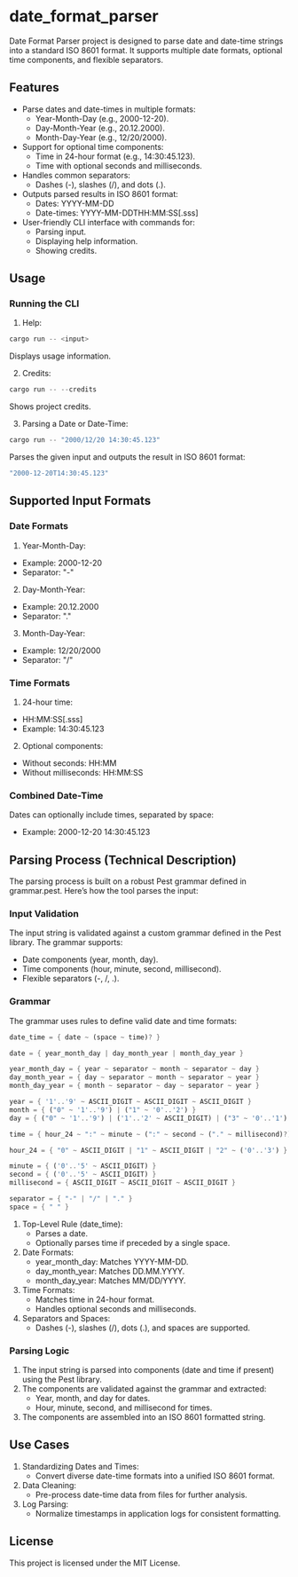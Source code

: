 # date_format_parser

Date Format Parser project is designed to parse date and date-time strings into a standard ISO 8601 format. It supports multiple date formats, optional time components, and flexible separators.

## Features

- Parse dates and date-times in multiple formats:
  - Year-Month-Day (e.g., 2000-12-20).
  - Day-Month-Year (e.g., 20.12.2000).
  - Month-Day-Year (e.g., 12/20/2000).
- Support for optional time components:
  - Time in 24-hour format (e.g., 14:30:45.123).
  - Time with optional seconds and milliseconds.
- Handles common separators:
  - Dashes (-), slashes (/), and dots (.).
- Outputs parsed results in ISO 8601 format:
  - Dates: YYYY-MM-DD
  - Date-times: YYYY-MM-DDTHH:MM:SS[.sss]
- User-friendly CLI interface with commands for:
  - Parsing input.
  - Displaying help information.
  - Showing credits.

## Usage

### Running the CLI

1. Help:
```rust
cargo run -- <input>
```
Displays usage information.

2. Credits:
```rust
cargo run -- --credits
```
Shows project credits.

3. Parsing a Date or Date-Time:
```rust
cargo run -- "2000/12/20 14:30:45.123"
```
Parses the given input and outputs the result in ISO 8601 format:
```rust
"2000-12-20T14:30:45.123"
```

## Supported Input Formats

### Date Formats
1. Year-Month-Day:
 - Example: 2000-12-20
 - Separator: "-"
2. Day-Month-Year:
 - Example: 20.12.2000
 - Separator: "."
3. Month-Day-Year:
 - Example: 12/20/2000
 - Separator: "/"

### Time Formats
1. 24-hour time:
 - HH:MM:SS[.sss]
 - Example: 14:30:45.123
2. Optional components:
 - Without seconds: HH:MM
 - Without milliseconds: HH:MM:SS

### Combined Date-Time
Dates can optionally include times, separated by space:
 - Example: 2000-12-20 14:30:45.123

## Parsing Process (Technical Description)
The parsing process is built on a robust Pest grammar defined in grammar.pest. Here’s how the tool parses the input:

### Input Validation
   The input string is validated against a custom grammar defined in the Pest library. The grammar supports:

 - Date components (year, month, day).
 - Time components (hour, minute, second, millisecond).
 - Flexible separators (-, /, .).

### Grammar
The grammar uses rules to define valid date and time formats:

```rust
date_time = { date ~ (space ~ time)? }

date = { year_month_day | day_month_year | month_day_year }

year_month_day = { year ~ separator ~ month ~ separator ~ day }
day_month_year = { day ~ separator ~ month ~ separator ~ year }
month_day_year = { month ~ separator ~ day ~ separator ~ year }

year = { '1'..'9' ~ ASCII_DIGIT ~ ASCII_DIGIT ~ ASCII_DIGIT }
month = { ("0" ~ '1'..'9') | ("1" ~ '0'..'2') }
day = { ("0" ~ '1'..'9') | ('1'..'2' ~ ASCII_DIGIT) | ("3" ~ '0'..'1') }

time = { hour_24 ~ ":" ~ minute ~ (":" ~ second ~ ("." ~ millisecond)?)? }

hour_24 = { "0" ~ ASCII_DIGIT | "1" ~ ASCII_DIGIT | "2" ~ ('0'..'3') }

minute = { ('0'..'5' ~ ASCII_DIGIT) }
second = { ('0'..'5' ~ ASCII_DIGIT) }
millisecond = { ASCII_DIGIT ~ ASCII_DIGIT ~ ASCII_DIGIT }

separator = { "-" | "/" | "." }
space = { " " }
```
1. Top-Level Rule (date_time):
   - Parses a date.
   - Optionally parses time if preceded by a single space.
2. Date Formats:
   - year_month_day: Matches YYYY-MM-DD.
   - day_month_year: Matches DD.MM.YYYY.
   - month_day_year: Matches MM/DD/YYYY.
3. Time Formats:
   - Matches time in 24-hour format.
   - Handles optional seconds and milliseconds.
4. Separators and Spaces:
   - Dashes (-), slashes (/), dots (.), and spaces are supported.

### Parsing Logic
1. The input string is parsed into components (date and time if present) using the Pest library.
2. The components are validated against the grammar and extracted:
   - Year, month, and day for dates.
   - Hour, minute, second, and millisecond for times.
3. The components are assembled into an ISO 8601 formatted string.

## Use Cases

1. Standardizing Dates and Times:
   - Convert diverse date-time formats into a unified ISO 8601 format.
2. Data Cleaning:
   - Pre-process date-time data from files for further analysis.
3. Log Parsing:
   - Normalize timestamps in application logs for consistent formatting.

## License
This project is licensed under the MIT License.
